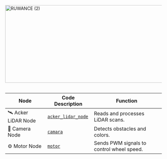 
<img width="1500" height="250" alt="RUWANCE (2)" src="https://github.com/user-attachments/assets/10f658cb-d22f-4940-ad4e-0b69bbb77b3e" />

<br>
<br>


| Node | Code Description | Function |
|------|------|-----------|
| 🛰️ Acker LiDAR Node | [`acker_lidar_node`](./acker_lidar_node/) | Reads and processes LiDAR scans. |
| 🎥 Camera Node | [`camara`](./camara) | Detects obstacles and colors. |
| ⚙️ Motor Node | [`motor`](./motor) | Sends PWM signals to control wheel speed. |
